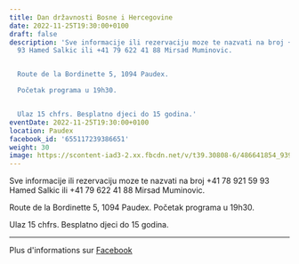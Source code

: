 ```yaml
---
title: Dan državnosti Bosne i Hercegovine
date: 2022-11-25T19:30:00+0100
draft: false
description: 'Sve informacije ili rezervaciju moze te nazvati na broj +41 78 921 59
  93 Hamed Salkic ili +41 79 622 41 88 Mirsad Muminovic.


  Route de la Bordinette 5, 1094 Paudex.

  Početak programa u 19h30.


  Ulaz 15 chfrs. Besplatno djeci do 15 godina.'
eventDate: 2022-11-25T19:30:00+0100
location: Paudex
facebook_id: '655117239386651'
weight: 30
image: https://scontent-iad3-2.xx.fbcdn.net/v/t39.30808-6/486641854_9399207156841686_1516080123773765506_n.jpg?_nc_cat=103&ccb=1-7&_nc_sid=9e60e4&_nc_ohc=wcwF6KYZ4J4Q7kNvwEt7pvT&_nc_oc=AdlJ0_fDtt4EpmO7r2YOPx0H2yM6aBVHNwefpTBVfXBcmWKxYBvzN-pBUnOulcfQ22c&_nc_zt=23&_nc_ht=scontent-iad3-2.xx&edm=ABTKTjYEAAAA&_nc_gid=5IirAgl4Fnlr38nLfV9CQQ&oh=00_AfaQq4AvHK1q5Ai3Rusi1Hu7jTz3iVpTY6aqUZzXxdrpNw&oe=68DD393D
---
```


Sve informacije ili rezervaciju moze te nazvati na broj +41 78 921 59 93 Hamed Salkic ili +41 79 622 41 88 Mirsad Muminovic.

Route de la Bordinette 5, 1094 Paudex.
Početak programa u 19h30.

Ulaz 15 chfrs. Besplatno djeci do 15 godina.

---

Plus d'informations sur [Facebook](https://facebook.com/events/655117239386651)